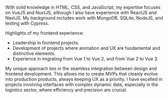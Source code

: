 With solid knowledge in HTML, CSS, and JavaScript, my expertise focuses on VueJS and NuxtJS, although I also have experience with ReactJS and NextJS. My background includes work with MongoDB, SQLite, NodeJS, and testing with Cypress.

Highlights of my frontend experience:

* Leadership in frontend projects.
* Development of projects where animation and UX are fundamental and distinctive elements.
* Experience in migrating from Vue 1 to Vue 2, and from Vue 2 to Vue 3.

My unique approach lies in the seamless integration between design and frontend development. This allows me to create MVPs that cleanly evolve into production products, always keeping UX as a priority. I have excelled in projects involving interfaces with complex dynamic data, especially in the logistics sector, where efficiency and precision are crucial.